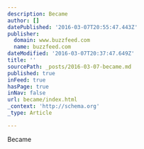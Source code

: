 ```yaml
---
description: Became
author: []
datePublished: '2016-03-07T20:55:47.443Z'
publisher:
  domain: www.buzzfeed.com
  name: buzzfeed.com
dateModified: '2016-03-07T20:37:47.649Z'
title: ''
sourcePath: _posts/2016-03-07-became.md
published: true
inFeed: true
hasPage: true
inNav: false
url: became/index.html
_context: 'http://schema.org'
_type: Article

---
```

Became